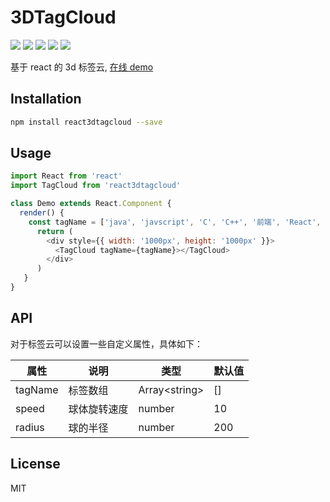 
# 3DTagCloud

![](https://img.shields.io/badge/npm-0.12-orange.svg) ![](https://img.shields.io/github/issues/crazylxr/3dtagcloudforeact.svg) ![](https://img.shields.io/github/forks/crazylxr/3dtagcloudforeact.svg) ![](https://img.shields.io/github/stars/crazylxr/3dtagcloudforeact.svg) ![](https://img.shields.io/github/license/crazylxr/3dtagcloudforeact.svg)

基于 react 的 3d 标签云, [在线 demo](https://crazylxr.github.io/3dtagcloudforeact/)

## Installation

```bash
npm install react3dtagcloud --save
```

## Usage

```javascript
import React from 'react'
import TagCloud from 'react3dtagcloud'

class Demo extends React.Component {
  render() {
    const tagName = ['java', 'javscript', 'C', 'C++', '前端', 'React', 'Vue', 'redux', '写作', '程序员', '编程']
	  return (
		<div style={{ width: '1000px', height: '1000px' }}>
		  <TagCloud tagName={tagName}></TagCloud>
		</div>
	  )
   }
}
```

## API
对于标签云可以设置一些自定义属性，具体如下：

| 属性 | 说明 | 类型 | 默认值
| --- | --- | --- | -- |
| tagName | 标签数组 | Array&lt;string&gt;| []
| speed | 球体旋转速度 | number | 10
| radius | 球的半径 | number | 200 |

## License
MIT
